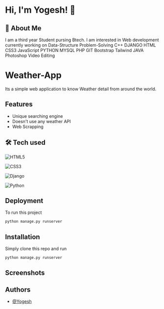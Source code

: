 
# Hi, I'm Yogesh! 👋

  
## 🚀 About Me
I am a third year Student pursing Btech. I am interested in Web development currently working on Data-Structure Problem-Solving C++ DJANGO HTML CSS3 JavaScript PYTHON MYSQL PHP GIT Bootstrap Tailwind JAVA Photoshop Video Editing

  
# Weather-App

Its a simple web application to know Weather detail from around the world.



## Features

- Unique searching engine
- Doesn't use any weather API
- Web Scrapping
## 🛠 Tech used

![HTML5](https://img.shields.io/badge/html5-%23E34F26.svg?style=for-the-badge&logo=html5&logoColor=white)

![CSS3](https://img.shields.io/badge/css3-%231572B6.svg?style=for-the-badge&logo=css3&logoColor=white)

![Django](https://img.shields.io/badge/django-%23092E20.svg?style=for-the-badge&logo=django&logoColor=white)

![Python](https://img.shields.io/badge/python-3670A0?style=for-the-badge&logo=python&logoColor=ffdd54)

## Deployment

To run this project

```bash
python manage.py runserver
```

  
## Installation

Simply clone this repo
and run

```bash
python manage.py runserver
```
    
## Screenshots


## Authors

- [@Yogesh](https://www.github.com/yogesh2k21)

  